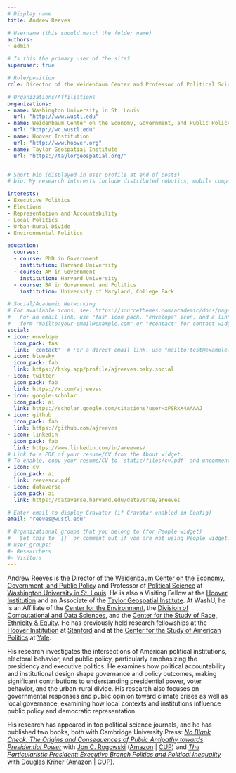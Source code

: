 ```yaml
---
# Display name
title: Andrew Reeves

# Username (this should match the folder name)
authors:
- admin

# Is this the primary user of the site?
superuser: true

# Role/position
role: Director of the Weidenbaum Center and Professor of Political Science

# Organizations/Affiliations
organizations:
- name: Washington University in St. Louis
  url: "http://www.wustl.edu"
- name: Weidenbaum Center on the Economy, Government, and Public Policy
  url: "http://wc.wustl.edu"
- name: Hoover Institution
  url: "http://www.hoover.org"
- name: Taylor Geospatial Institute
  url: "https://taylorgeospatial.org/"


# Short bio (displayed in user profile at end of posts)
# bio: My research interests include distributed robotics, mobile computing and programmable matter.

interests:
- Executive Politics
- Elections
- Representation and Accountability
- Local Politics
- Urban-Rural Divide
- Environmental Politics

education:
  courses:
  - course: PhD in Government
    institution: Harvard University
  - course: AM in Government
    institution: Harvard University
  - course: BA in Government and Politics
    institution: University of Maryland, College Park

# Social/Academic Networking
# For available icons, see: https://sourcethemes.com/academic/docs/page-builder/#icons
#   For an email link, use "fas" icon pack, "envelope" icon, and a link in the
#   form "mailto:your-email@example.com" or "#contact" for contact widget.
social:
- icon: envelope
  icon_pack: fas
  link: 'contact'  # For a direct email link, use "mailto:test@example.org".
- icon: bluesky
  icon_pack: fab
  link: https://bsky.app/profile/ajreeves.bsky.social
- icon: twitter
  icon_pack: fab
  link: https://x.com/ajreeves
- icon: google-scholar
  icon_pack: ai
  link: https://scholar.google.com/citations?user=xPSRkX4AAAAJ
- icon: github
  icon_pack: fab
  link: https://github.com/ajreeves
- icon: linkedin
  icon_pack: fab
  link: https://www.linkedin.com/in/areeves/
# Link to a PDF of your resume/CV from the About widget.
# To enable, copy your resume/CV to `static/files/cv.pdf` and uncomment the lines below.
- icon: cv
  icon_pack: ai
  link: reevescv.pdf
- icon: dataverse
  icon_pack: ai
  link: https://dataverse.harvard.edu/dataverse/areeves

# Enter email to display Gravatar (if Gravatar enabled in Config)
email: "reeves@wustl.edu"

# Organizational groups that you belong to (for People widget)
#   Set this to `[]` or comment out if you are not using People widget.
# user_groups:
#- Researchers
#- Visitors
---
```


Andrew Reeves is the Director of the [Weidenbaum Center on the Economy, Government, and Public Policy](http://wc.wustl.edu) and Professor of [Political Science](http://polisci.wustl.edu) at [Washington University in St. Louis](http://www.wustl.edu). He is also a Visiting Fellow at the [Hoover Institution](https://www.hoover.org) and an Associate of the [Taylor Geospatial Institute](https://taylorgeospatial.org/). At WashU, he is an Affiliate of the [Center for the Environment](https://environment.wustl.edu/), the [Division of Computational and Data Sciences](https://datasciences.wustl.edu), and the [Center for the Study of Race, Ethnicity & Equity](https://cre2.wustl.edu/). He has previously held research fellowships at the [Hoover Institution](https://www.hoover.org) at [Stanford](https://stanford.edu) and at the [Center for the Study of American Politics](https://csap.yale.edu) at [Yale](https://yale.edu).

His research investigates the intersections of American political institutions, electoral behavior, and public policy, particularly emphasizing the presidency and executive politics. He examines how political accountability and institutional design shape governance and policy outcomes, making significant contributions to understanding presidential power, voter behavior, and the urban-rural divide. His research also focuses on governmental responses and public opinion toward climate crises as well as local governance, examining how local contexts and institutions influence public policy and democratic representation.

His research has appeared in top political science journals, and he has published two books, both with Cambridge University Press: [_No Blank Check: The Origins and Consequences of Public Antipathy towards Presidential Power_](https://andrewreeves.org/research/no-blank-check-the-origins-and-consequences-of-public-antipathy-towards-presidential-power/) with [Jon C. Rogowski](https://voices.uchicago.edu/jrogowski/) ([Amazon](https://www.amazon.com/Blank-Check-Consequences-Antipathy-Presidential/dp/1107174309/ref=sr_1_2?qid=1646002322&refinements=p_27%3AJon+C.+Rogowski&s=books&sr=1-2) | [CUP](https://www.cambridge.org/core/books/no-blank-check/0FE4E2FC0D017DC70566FDFE94B89007)) and [_The Particularistic President: Executive Branch Politics and Political Inequality_](https://andrewreeves.org/research/the-particularistic-president-executive-branch-politics-and-political-inequality/) with [Douglas Kriner](http://blogs.cornell.edu/kriner/) ([Amazon](https://www.amazon.com/Douglas-L-Kriner/dp/1107616816/) | [CUP](https://www.cambridge.org/core/books/particularistic-president/1C2686B436BCBFAB3D46EDBD7C2A17C3)). 
